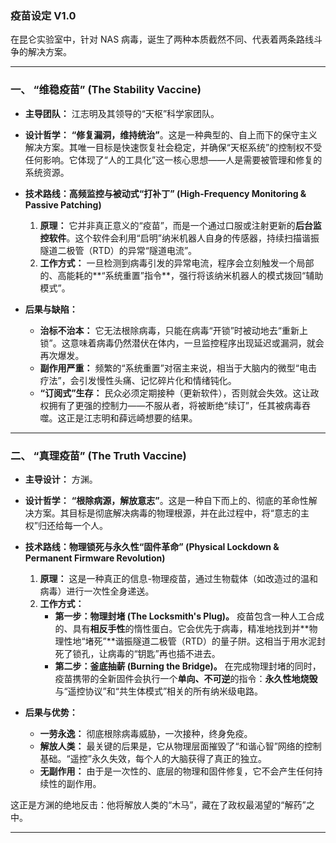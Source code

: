 ### **疫苗设定 V1.0**

在昆仑实验室中，针对 NAS 病毒，诞生了两种本质截然不同、代表着两条路线斗争的解决方案。

---

### **一、 “维稳疫苗” (The Stability Vaccine)**

- **主导团队：** 江志明及其领导的“天枢”科学家团队。
- **设计哲学：** **“修复漏洞，维持统治”**。这是一种典型的、自上而下的保守主义解决方案。其唯一目标是快速恢复社会稳定，并确保“天枢系统”的控制权不受任何影响。它体现了“人的工具化”这一核心思想——人是需要被管理和修复的系统资源。

- **技术路线：高频监控与被动式“打补丁” (High-Frequency Monitoring & Passive Patching)**

  1.  **原理：** 它并非真正意义的“疫苗”，而是一个通过口服或注射更新的**后台监控软件**。这个软件会利用“启明”纳米机器人自身的传感器，持续扫描谐振隧道二极管（RTD）的异常“隧道电流”。
  2.  **工作方式：** 一旦检测到病毒引发的异常电流，程序会立刻触发一个局部的、高能耗的**“系统重置”指令**，强行将该纳米机器人的模式拨回“辅助模式”。

- **后果与缺陷：**
  - **治标不治本：** 它无法根除病毒，只能在病毒“开锁”时被动地去“重新上锁”。这意味着病毒仍然潜伏在体内，一旦监控程序出现延迟或漏洞，就会再次爆发。
  - **副作用严重：** 频繁的“系统重置”对宿主来说，相当于大脑内的微型“电击疗法”，会引发慢性头痛、记忆碎片化和情绪钝化。
  - **“订阅式”生存：** 民众必须定期接种（更新软件），否则就会失效。这让政权拥有了更强的控制力——不服从者，将被断绝“续订”，任其被病毒吞噬。这正是江志明和薛远崎想要的结果。

---

### **二、 “真理疫苗” (The Truth Vaccine)**

- **主导设计：** 方渊。
- **设计哲学：** **“根除病源，解放意志”**。这是一种自下而上的、彻底的革命性解决方案。其目标是彻底解决病毒的物理根源，并在此过程中，将“意志的主权”归还给每一个人。

- **技术路线：物理锁死与永久性“固件革命” (Physical Lockdown & Permanent Firmware Revolution)**

  1.  **原理：** 这是一种真正的信息-物理疫苗，通过生物载体（如改造过的温和病毒）进行一次性全身递送。
  2.  **工作方式：**
      - **第一步：物理封堵 (The Locksmith's Plug)。** 疫苗包含一种人工合成的、具有**相反手性**的惰性蛋白。它会优先于病毒，精准地找到并**物理性地“堵死”**谐振隧道二极管（RTD）的量子阱。这相当于用水泥封死了锁孔，让病毒的“钥匙”再也插不进去。
      - **第二步：釜底抽薪 (Burning the Bridge)。** 在完成物理封堵的同时，疫苗携带的全新固件会执行一个**单向、不可逆**的指令：**永久性地烧毁**与“遥控协议”和“共生体模式”相关的所有纳米级电路。

- **后果与优势：**
  - **一劳永逸：** 彻底根除病毒威胁，一次接种，终身免疫。
  - **解放人类：** 最关键的后果是，它从物理层面摧毁了“和谐心智”网络的控制基础。“遥控”永久失效，每个人的大脑获得了真正的独立。
  - **无副作用：** 由于是一次性的、底层的物理和固件修复，它不会产生任何持续性的副作用。

这正是方渊的绝地反击：他将解放人类的“木马”，藏在了政权最渴望的“解药”之中。

---

